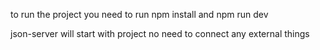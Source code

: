 to run the project you need to run
npm install and
npm run dev

json-server will start with project no need to connect any external things
